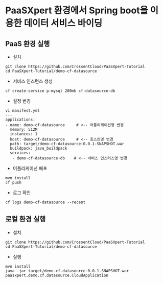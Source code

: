# PaaSXpert 환경에서 Spring boot을 이용한 데이터 서비스 바이딩

## PaaS 환경 실행
- 설치
```
git clone https://github.com/CrossentCloud/PaaSXpert-Tutorial
cd PaaSXpert-Tutorial/demo-cf-datasource
```

- 서비스 인스턴스 생성
```
cf create-service p-mysql 200mb cf-datasource-db  
```

- 설정 변경
```
vi manifest.yml
---
applications:
- name: demo-cf-datasource     # <-- 어플리케이션명 변경
  memory: 512M
  instances: 1
  host: demo-cf-datasource     # <-- 호스트명 변경
  path: target/demo-cf-datasource-0.0.1-SNAPSHOT.war
  buildpack: java_buildpack
  services:
   - demo-cf-datasource-db    # <-- 서비스 인스터스명 변경
```

- 어플리케이션 배포
```
mvn install
cf push
```

- 로그 확인 
```
cf logs demo-cf-datasource --recent
```

## 로컬 환경 실행
- 설치
```
git clone https://github.com/CrossentCloud/PaaSXpert-Tutorial
cd PaaSXpert-Tutorial/demo-cf-datasource
```
- 실행
```
mvn install
java -jar target/demo-cf.datasource-0.0.1-SNAPSHOT.war paasxpert.demo.cf.datasource.CloudApplication
```


